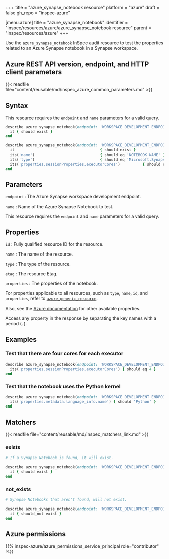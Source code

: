 +++
title = "azure_synapse_notebook resource"
platform = "azure"
draft = false
gh_repo = "inspec-azure"

[menu.azure]
title = "azure_synapse_notebook"
identifier = "inspec/resources/azure/azure_synapse_notebook resource"
parent = "inspec/resources/azure"
+++

Use the `azure_synapse_notebook` InSpec audit resource to test the properties related to an Azure Synapse notebook in a Synapse workspace.

## Azure REST API version, endpoint, and HTTP client parameters

{{< readfile file="content/reusable/md/inspec_azure_common_parameters.md" >}}

## Syntax

This resource requires the `endpoint` and `name` parameters for a valid query.

```ruby
describe azure_synapse_notebook(endpoint: 'WORKSPACE_DEVELOPMENT_ENDPOINT', name: 'NOTEBOOK_NAME') do
  it { should exist }
end
```

```ruby
describe azure_synapse_notebook(endpoint: 'WORKSPACE_DEVELOPMENT_ENDPOINT', name: 'NOTEBOOK_NAME') do
  it                                      { should exist }
  its('name')                             { should eq 'NOTEBOOK_NAME' }
  its('type')                             { should eq 'Microsoft.Synapse/workspaces/notebooks' }
  its('properties.sessionProperties.executorCores')          { should eq CORE_NUMBER }
end
```

## Parameters

`endpoint`
: The Azure Synapse workspace development endpoint.

`name`
: Name of the Azure Synapse Notebook to test.

This resource requires the `endpoint` and `name` parameters for a valid query.

## Properties

`id`
: Fully qualified resource ID for the resource.

`name`
: The name of the resource.

`type`
: The type of the resource.

`etag`
: The resource Etag.

`properties`
: The properties of the notebook.

For properties applicable to all resources, such as `type`, `name`, `id`, and `properties`, refer to [`azure_generic_resource`](azure_generic_resource#properties).

Also, see the [Azure documentation](https://docs.microsoft.com/en-us/rest/api/synapse/data-plane/notebook/get-notebook) for other available properties.

Access any property in the response by separating the key names with a period (`.`).

## Examples

### Test that there are four cores for each executor

```ruby
describe azure_synapse_notebook(endpoint: 'WORKSPACE_DEVELOPMENT_ENDPOINT', name: 'NOTEBOOK_NAME') do
  its('properties.sessionProperties.executorCores') { should eq 4 }
end
```

### Test that the notebook uses the Python kernel

```ruby
describe azure_synapse_notebook(endpoint: 'WORKSPACE_DEVELOPMENT_ENDPOINT', name: 'NOTEBOOK_NAME') do
  its('properties.metadata.language_info.name') { should 'Python' }
end
```

## Matchers

{{< readfile file="content/reusable/md/inspec_matchers_link.md" >}}

### exists

```ruby
# If a Synapse Notebook is found, it will exist.

describe azure_synapse_notebook(endpoint: 'WORKSPACE_DEVELOPMENT_ENDPOINT', name: 'NOTEBOOK_NAME') do
  it { should exist }
end
```

### not_exists

```ruby
# Synapse Notebooks that aren't found, will not exist.

describe azure_synapse_notebook(endpoint: 'WORKSPACE_DEVELOPMENT_ENDPOINT', name: 'NOTEBOOK_NAME') do
  it { should_not exist }
end
```

## Azure permissions

{{% inspec-azure/azure_permissions_service_principal role="contributor" %}}
